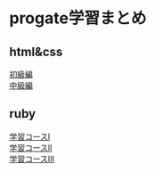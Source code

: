 # progate学習まとめ

## html&css
[初級編](00.front-end\00.html&css\html&css初級編)<br>
[中級編](00.front-end\00.html&css\html&css中級編)<br>

## ruby
[学習コースⅠ](01.back-end\00.ruby\ruby学習コースⅠ)<br>
[学習コースⅡ](01.back-end\00.ruby\ruby学習コースⅡ)<br>
[学習コースⅢ](01.back-end\00.ruby\ruby学習コースⅢ)<br>
